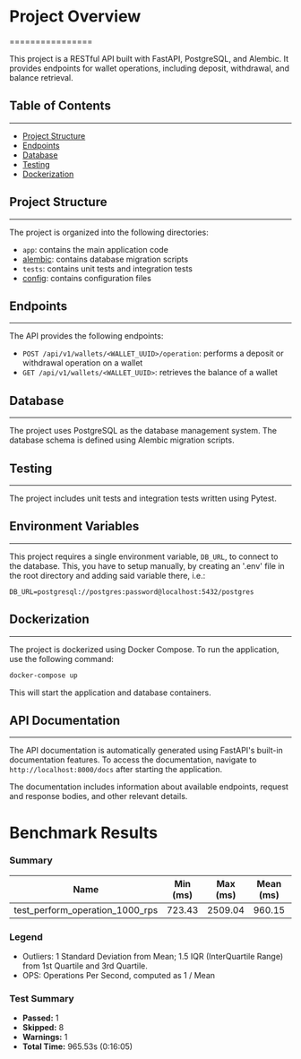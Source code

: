 # Project Overview
================

This project is a RESTful API built with FastAPI, PostgreSQL, and Alembic. It provides endpoints for wallet operations, including deposit, withdrawal, and balance retrieval.

## Table of Contents
---------------

* [Project Structure](#project-structure)
* [Endpoints](#endpoints)
* [Database](#database)
* [Testing](#testing)
* [Dockerization](#dockerization)

## Project Structure
-----------------

The project is organized into the following directories:

* `app`: contains the main application code
* [alembic](cci:4:///home/myakot/PycharmProjects/test_DjangoRest/requirements.txt:0:0-36:0): contains database migration scripts
* `tests`: contains unit tests and integration tests
* [config](cci:4:///home/myakot/PycharmProjects/test_DjangoRest/alembic/env.py:0:0-37:0): contains configuration files

## Endpoints
------------

The API provides the following endpoints:

* `POST /api/v1/wallets/<WALLET_UUID>/operation`: performs a deposit or withdrawal operation on a wallet
* `GET /api/v1/wallets/<WALLET_UUID>`: retrieves the balance of a wallet

## Database
------------

The project uses PostgreSQL as the database management system. The database schema is defined using Alembic migration scripts.

## Testing
------------

The project includes unit tests and integration tests written using Pytest.

## Environment Variables
------------

This project requires a single environment variable, `DB_URL`, to connect to the database.
This, you have to setup manually, by creating an '.env' file in the root directory and adding said variable there, i.e.:
```
DB_URL=postgresql://postgres:password@localhost:5432/postgres
```

## Dockerization
--------------

The project is dockerized using Docker Compose. To run the application, use the following command:

```bash
docker-compose up
```
This will start the application and database containers.

## API Documentation
------------

The API documentation is automatically generated using FastAPI's built-in documentation features. To access the documentation, navigate to `http://localhost:8000/docs` after starting the application.

The documentation includes information about available endpoints, request and response bodies, and other relevant details.


# Benchmark Results
### Summary

| Name | Min (ms) | Max (ms) | Mean (ms) | StdDev (ms) | Median (ms) | IQR (ms) | Outliers | OPS | Rounds | Iterations |
| --- | --- | --- | --- | --- | --- | --- | --- | --- | --- | --- |
| test_perform_operation_1000_rps | 723.43 | 2509.04 | 960.15 | 162.92 | 935.80 | 231.46 | 322;9 | 1.04 | 1000 | 1 |

### Legend

* Outliers: 1 Standard Deviation from Mean; 1.5 IQR (InterQuartile Range) from 1st Quartile and 3rd Quartile.
* OPS: Operations Per Second, computed as 1 / Mean

### Test Summary

* **Passed:** 1
* **Skipped:** 8
* **Warnings:** 1
* **Total Time:** 965.53s (0:16:05)